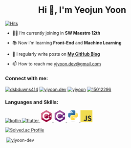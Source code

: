 <h1 align="center">Hi 👋, I'm Yeojun Yoon</h1>

<p align="center">
  
[![Hits](https://hits.seeyoufarm.com/api/count/incr/badge.svg?url=https%3A%2F%2Fgithub.com%2Fyjyoon-dev&count_bg=%2379C83D&title_bg=%23555555&icon=&icon_color=%23E7E7E7&title=hits&edge_flat=false)](https://hits.seeyoufarm.com)

</p>

- 🧑‍💻 I’m currently joining in **SW Maestro 12th**

- 📚 Now I’m learning **Front-End** and **Machine Learning**

- 📝 I regularly write posts on [**My GitHub Blog**](https://yjyoon-dev.github.io)

- 📫 How to reach me yjyoon.dev@gmail.com

<h3 align="left">Connect with me:</h3>
<p align="left">
<a href="https://fb.com/dsbduwns414" target="blank"><img align="center" src="https://cdn.jsdelivr.net/npm/simple-icons@3.0.1/icons/facebook.svg" alt="dsbduwns414" height="30" width="40" /></a>
<a href="https://instagram.com/yjyoon.dev" target="blank"><img align="center" src="https://cdn.jsdelivr.net/npm/simple-icons@3.0.1/icons/instagram.svg" alt="yjyoon.dev" height="30" width="40" /></a>
<a href="https://codeforces.com/profile/yjyoon" target="blank"><img align="center" src="https://cdn.jsdelivr.net/npm/simple-icons@3.0.1/icons/codeforces.svg" alt="yjyoon" height="30" width="40" /></a>
<a href="https://stackoverflow.com/users/15012296" target="blank"><img align="center" src="https://cdn.jsdelivr.net/npm/simple-icons@3.0.1/icons/stackoverflow.svg" alt="15012296" height="30" width="40" /></a>
</p>

<h3 align="left">Languages and Skills:</h3>
<p align="left"> <a href="https://kotlinlang.org" target="_blank"> <img src="https://www.vectorlogo.zone/logos/kotlinlang/kotlinlang-icon.svg" alt="kotlin" width="40" height="40"/> </a><a href="https://flutter.dev" target="_blank"> <img src="https://www.vectorlogo.zone/logos/flutterio/flutterio-icon.svg" alt="flutter" width="40" height="40"/> </a> <a href="https://www.w3schools.com/cpp/" target="_blank"> <img src="https://raw.githubusercontent.com/devicons/devicon/master/icons/cplusplus/cplusplus-original.svg" alt="cplusplus" width="40" height="40"/> </a><a href="https://www.w3schools.com/cs/" target="_blank"> <img src="https://raw.githubusercontent.com/devicons/devicon/master/icons/csharp/csharp-original.svg" alt="csharp" width="40" height="40"/> </a> <a href="https://www.python.org" target="_blank"> <img src="https://raw.githubusercontent.com/devicons/devicon/master/icons/python/python-original.svg" alt="python" width="40" height="40"/> </a> <a href="https://developer.mozilla.org/en-US/docs/Web/JavaScript" target="_blank"> <img src="https://raw.githubusercontent.com/devicons/devicon/master/icons/javascript/javascript-original.svg" alt="javascript" width="40" height="40"/> </a> </p>

[![Solved.ac
Profile](http://mazassumnida.wtf/api/v2/generate_badge?boj=dsbduwns414)](https://solved.ac/dsbduwns414)

<p>&nbsp;<img align="center" src="https://github-readme-stats.vercel.app/api?username=yjyoon-dev&show_icons=true&locale=en" alt="yjyoon-dev" /></p>
